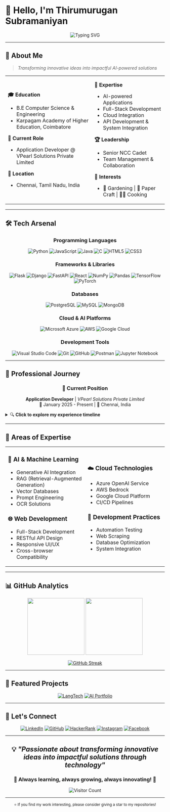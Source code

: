 # 👋 Hello, I'm Thirumurugan Subramaniyan

<div align="center">
  
![Typing SVG](https://readme-typing-svg.herokuapp.com?font=Fira+Code&pause=1000&color=2196F3&center=true&vCenter=true&width=435&lines=Software+Engineer+%7C+AI+Enthusiast;Full-Stack+Developer;Cloud+Solutions+Architect;Innovation+Through+Technology)

</div>

---

## 🚀 About Me

> *Transforming innovative ideas into impactful AI-powered solutions*

<table>
<tr>
<td>

**🎓 Education**
- B.E Computer Science & Engineering
- Karpagam Academy of Higher Education, Coimbatore

**💼 Current Role**
- Application Developer @ VPearl Solutions Private Limited

**📍 Location**
- Chennai, Tamil Nadu, India

</td>
<td>

**🎯 Expertise**
- AI-powered Applications
- Full-Stack Development  
- Cloud Integration
- API Development & System Integration

**🏆 Leadership**
- Senior NCC Cadet
- Team Management & Collaboration

**🌟 Interests**
- 🌱 Gardening | 🎨 Paper Craft | 👨‍🍳 Cooking

</td>
</tr>
</table>

---

## 🛠️ Tech Arsenal

<div align="center">

### Programming Languages
![Python](https://img.shields.io/badge/Python-3776AB?style=for-the-badge&logo=python&logoColor=white)
![JavaScript](https://img.shields.io/badge/JavaScript-F7DF1E?style=for-the-badge&logo=javascript&logoColor=black)
![Java](https://img.shields.io/badge/Java-ED8B00?style=for-the-badge&logo=java&logoColor=white)
![C](https://img.shields.io/badge/C-00599C?style=for-the-badge&logo=c&logoColor=white)
![HTML5](https://img.shields.io/badge/HTML5-E34F26?style=for-the-badge&logo=html5&logoColor=white)
![CSS3](https://img.shields.io/badge/CSS3-1572B6?style=for-the-badge&logo=css3&logoColor=white)

### Frameworks & Libraries
![Flask](https://img.shields.io/badge/Flask-000000?style=for-the-badge&logo=flask&logoColor=white)
![Django](https://img.shields.io/badge/Django-092E20?style=for-the-badge&logo=django&logoColor=white)
![FastAPI](https://img.shields.io/badge/FastAPI-005571?style=for-the-badge&logo=fastapi)
![React](https://img.shields.io/badge/React-20232A?style=for-the-badge&logo=react&logoColor=61DAFB)
![NumPy](https://img.shields.io/badge/numpy-%23013243.svg?style=for-the-badge&logo=numpy&logoColor=white)
![Pandas](https://img.shields.io/badge/pandas-%23150458.svg?style=for-the-badge&logo=pandas&logoColor=white)
![TensorFlow](https://img.shields.io/badge/TensorFlow-%23FF6F00.svg?style=for-the-badge&logo=TensorFlow&logoColor=white)
![PyTorch](https://img.shields.io/badge/PyTorch-%23EE4C2C.svg?style=for-the-badge&logo=PyTorch&logoColor=white)

### Databases
![PostgreSQL](https://img.shields.io/badge/PostgreSQL-316192?style=for-the-badge&logo=postgresql&logoColor=white)
![MySQL](https://img.shields.io/badge/MySQL-00000F?style=for-the-badge&logo=mysql&logoColor=white)
![MongoDB](https://img.shields.io/badge/MongoDB-4EA94B?style=for-the-badge&logo=mongodb&logoColor=white)

### Cloud & AI Platforms
![Microsoft Azure](https://img.shields.io/badge/Microsoft%20Azure-0089D0?style=for-the-badge&logo=microsoft-azure&logoColor=white)
![AWS](https://img.shields.io/badge/AWS-%23FF9900.svg?style=for-the-badge&logo=amazon-aws&logoColor=white)
![Google Cloud](https://img.shields.io/badge/GoogleCloud-%234285F4.svg?style=for-the-badge&logo=google-cloud&logoColor=white)

### Development Tools
![Visual Studio Code](https://img.shields.io/badge/Visual%20Studio%20Code-0078d7.svg?style=for-the-badge&logo=visual-studio-code&logoColor=white)
![Git](https://img.shields.io/badge/git-%23F05033.svg?style=for-the-badge&logo=git&logoColor=white)
![GitHub](https://img.shields.io/badge/github-%23121011.svg?style=for-the-badge&logo=github&logoColor=white)
![Postman](https://img.shields.io/badge/Postman-FF6C37?style=for-the-badge&logo=postman&logoColor=white)
![Jupyter Notebook](https://img.shields.io/badge/jupyter-%23FA0F00.svg?style=for-the-badge&logo=jupyter&logoColor=white)

</div>

---

## 💼 Professional Journey

<div align="center">

### 🚀 Current Position
**Application Developer** | *VPearl Solutions Private Limited*  
📅 January 2025 - Present | 📍 Chennai, India

</div>

<details>
<summary>🔍 <b>Click to explore my experience timeline</b></summary>

### 🎯 **VPearl Solutions Private Limited** - Application Developer
*January 2025 - Present*

- 🤖 Developing cutting-edge AI applications with innovative solutions
- 🏗️ Building robust APIs using Flask, Sanic, Django, and FastAPI
- 🎨 Creating responsive web interfaces with HTML, CSS, JavaScript, and React
- 🗄️ Designing and implementing PostgreSQL database structures

**Key Project: LangTech** 🌐
- Advanced AI-powered translation platform
- Multi-model integration (OpenAI GPT, Google Gemini, Llama)
- OCR solutions for multiple languages including Vietnamese

### 🔧 **Avasoft** - Software Engineer  
*December 2023 - December 2024*

- 🧠 Specialized in next-generation AI application development
- ☁️ Integrated Azure OpenAI Service and AWS Bedrock
- 🤝 Collaborated on database design and API development

**Major Projects:**
- **LFS**: AI-driven AWS Well-Architected Framework Review automation
- **Zeb Pulse**: Educational chatbot with knowledge-based Q&A
- **CloudGen**: Drag-and-drop cloud operations platform

### 🤖 **ClaySys Technologies** - RPA Developer
*July 2023 - October 2023*

- 🔄 Created robotic automation workflows using UiPath and RPA Genie
- 🧪 Performed testing and troubleshooting of automation processes
- 📝 Documented automation procedures and configurations

</details>

---

## 🎯 Areas of Expertise

<table>
<tr>
<td width="50%">

### 🤖 **AI & Machine Learning**
- Generative AI Integration
- RAG (Retrieval-Augmented Generation)
- Vector Databases
- Prompt Engineering
- OCR Solutions

### 🌐 **Web Development**
- Full-Stack Development
- RESTful API Design
- Responsive UI/UX
- Cross-browser Compatibility

</td>
<td width="50%">

### ☁️ **Cloud Technologies**
- Azure OpenAI Service
- AWS Bedrock
- Google Cloud Platform
- CI/CD Pipelines

### 🔧 **Development Practices**
- Automation Testing
- Web Scraping
- Database Optimization
- System Integration

</td>
</tr>
</table>

---

## 📊 GitHub Analytics

<div align="center">

<img height="180em" src="https://github-readme-stats.vercel.app/api?username=thirumurugan2001&show_icons=true&theme=tokyonight&include_all_commits=true&count_private=true"/>
<img height="180em" src="https://github-readme-stats.vercel.app/api/top-langs/?username=thirumurugan2001&layout=compact&langs_count=8&theme=tokyonight"/>

</div>

<div align="center">

[![GitHub Streak](https://streak-stats.demolab.com/?user=thirumurugan2001&theme=tokyonight)](https://git.io/streak-stats)

</div>

---

## 🌟 Featured Projects

<div align="center">

[![LangTech](https://github-readme-stats.vercel.app/api/pin/?username=thirumurugan2001&repo=langtech&theme=tokyonight)](https://github.com/thirumurugan2001/langtech)
[![AI Portfolio](https://github-readme-stats.vercel.app/api/pin/?username=thirumurugan2001&repo=ai-portfolio&theme=tokyonight)](https://github.com/thirumurugan2001/ai-portfolio)

</div>

---

## 🤝 Let's Connect

<div align="center">

[![LinkedIn](https://img.shields.io/badge/LinkedIn-0077B5?style=for-the-badge&logo=linkedin&logoColor=white)](https://www.linkedin.com/in/thirumurugan-subramaniyan-a62351212/)
[![GitHub](https://img.shields.io/badge/GitHub-100000?style=for-the-badge&logo=github&logoColor=white)](https://github.com/thirumurugan2001)
[![HackerRank](https://img.shields.io/badge/HackerRank-2EC866?style=for-the-badge&logo=HackerRank&logoColor=white)](https://www.hackerrank.com/profile/thirusubramaniy1)
[![Instagram](https://img.shields.io/badge/Instagram-E4405F?style=for-the-badge&logo=instagram&logoColor=white)](https://www.instagram.com/thirumurugan_subramaniyan/)
[![Facebook](https://img.shields.io/badge/Facebook-1877F2?style=for-the-badge&logo=facebook&logoColor=white)](https://www.facebook.com/profile.php?id=100025604958590)

</div>

---

<div align="center">

## 💡 *"Passionate about transforming innovative ideas into impactful solutions through technology"*

### 🌟 Always learning, always growing, always innovating! 🌟

![Visitor Count](https://komarev.com/ghpvc/?username=thirumurugan2001&color=blueviolet&style=flat-square&label=Profile+Views)

</div>

---

<div align="center">
<sub>⭐ If you find my work interesting, please consider giving a star to my repositories!</sub>
</div>
